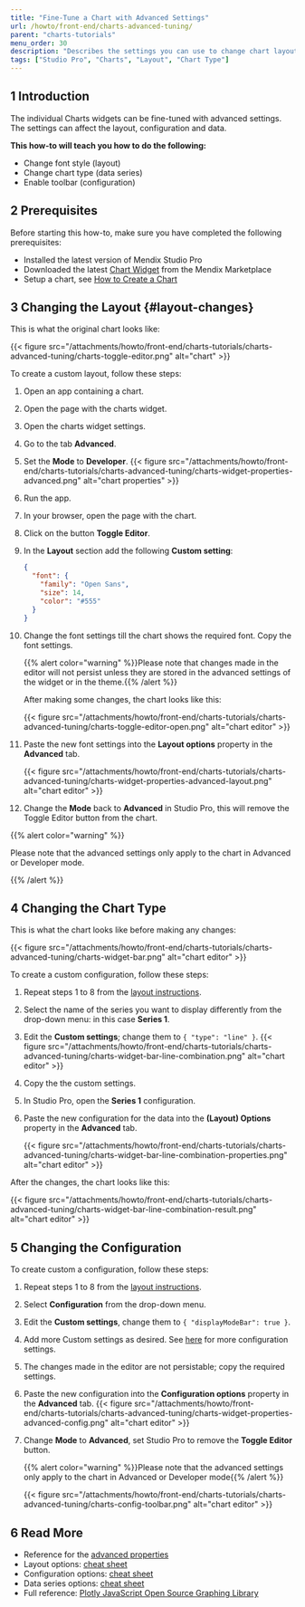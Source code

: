 ```yaml
---
title: "Fine-Tune a Chart with Advanced Settings"
url: /howto/front-end/charts-advanced-tuning/
parent: "charts-tutorials"
menu_order: 30
description: "Describes the settings you can use to change chart layouts and types"
tags: ["Studio Pro", "Charts", "Layout", "Chart Type"]
---
```


## 1 Introduction

The individual Charts widgets can be fine-tuned with advanced settings. The settings can affect the layout, configuration and data.

**This how-to will teach you how to do the following:**  

* Change font style (layout)
* Change chart type (data series)
* Enable toolbar (configuration)

## 2 Prerequisites

Before starting this how-to, make sure you have completed the following prerequisites:

* Installed the latest version of Mendix Studio Pro
* Downloaded the latest [Chart Widget](/appstore/widgets/charts/) from the Mendix Marketplace
* Setup a chart, see [How to Create a Chart](/howto/front-end/charts-basic-create/)

## 3 Changing the Layout {#layout-changes}

This is what the original chart looks like:

{{< figure src="/attachments/howto/front-end/charts-tutorials/charts-advanced-tuning/charts-toggle-editor.png" alt="chart" >}}

To create a custom layout, follow these steps:

1. Open an app containing a chart.
2. Open the page with the charts widget.
3. Open the charts widget settings.
4. Go to the tab **Advanced**.
5. Set the **Mode** to **Developer**.
    {{< figure src="/attachments/howto/front-end/charts-tutorials/charts-advanced-tuning/charts-widget-properties-advanced.png" alt="chart properties" >}}
6. Run the app.
7. In your browser, open the page with the chart.
8. Click on the button **Toggle Editor**.
9. In the **Layout** section add the following **Custom setting**:

    ```json
    {
      "font": {
        "family": "Open Sans",
        "size": 14,
        "color": "#555"
      }
    }
    ```
10. Change the font settings till the chart shows the required font. Copy the font settings.

    {{% alert color="warning" %}}Please note that changes made in the editor will not persist unless they are stored in the advanced settings of the widget or in the theme.{{% /alert %}}

    After making some changes, the chart looks like this:

    {{< figure src="/attachments/howto/front-end/charts-tutorials/charts-advanced-tuning/charts-toggle-editor-open.png" alt="chart editor" >}}

11. Paste the new font settings into the **Layout options** property in the **Advanced** tab.

    {{< figure src="/attachments/howto/front-end/charts-tutorials/charts-advanced-tuning/charts-widget-properties-advanced-layout.png" alt="chart editor" >}}

12. Change the **Mode** back to **Advanced** in Studio Pro, this will remove the Toggle Editor button from the chart.  

{{% alert color="warning" %}}

Please note that the advanced settings only apply to the chart in Advanced or Developer mode.

{{% /alert %}}

## 4 Changing the Chart Type

This is what the chart looks like before making any changes:

{{< figure src="/attachments/howto/front-end/charts-tutorials/charts-advanced-tuning/charts-widget-bar.png" alt="chart editor" >}}

To create a custom configuration, follow these steps:

1. Repeat steps 1 to 8 from the [layout instructions](#layout-changes).
2. Select the name of the series you want to display differently from the drop-down menu: in this case **Series 1**.
3. Edit the **Custom settings**; change them to `{ "type": "line" }`.
    {{< figure src="/attachments/howto/front-end/charts-tutorials/charts-advanced-tuning/charts-widget-bar-line-combination.png" alt="chart editor" >}}
4. Copy the the custom settings.
5. In Studio Pro, open the **Series 1** configuration.
6. Paste the new configuration for the data into the **(Layout) Options** property in the **Advanced** tab.

    {{< figure src="/attachments/howto/front-end/charts-tutorials/charts-advanced-tuning/charts-widget-bar-line-combination-properties.png" alt="chart editor" >}}

After the changes, the chart looks like this:

{{< figure src="/attachments/howto/front-end/charts-tutorials/charts-advanced-tuning/charts-widget-bar-line-combination-result.png" alt="chart editor" >}}

## 5 Changing the Configuration 

To create custom a configuration, follow these steps:

1. Repeat steps 1 to 8 from the [layout instructions](#layout-changes).
2. Select **Configuration** from the drop-down menu.
3. Edit the **Custom settings**, change them to `{ "displayModeBar": true }`.
4. Add more Custom settings as desired. See [here](https://plot.ly/javascript/configuration-options/) for more configuration settings.
5. The changes made in the editor are not persistable; copy the required settings.
6. Paste the new configuration into the **Configuration options** property in the **Advanced** tab.
    {{< figure src="/attachments/howto/front-end/charts-tutorials/charts-advanced-tuning/charts-widget-properties-advanced-config.png" alt="chart editor" >}}
7. Change **Mode** to **Advanced**, set Studio Pro to remove the **Toggle Editor** button.

    {{% alert color="warning" %}}Please note that the advanced settings only apply to the chart in Advanced or Developer mode{{% /alert %}}

    {{< figure src="/attachments/howto/front-end/charts-tutorials/charts-advanced-tuning/charts-config-toolbar.png" alt="chart editor" >}}

## 6 Read More

* Reference for the [advanced properties](/refguide/charts-configuration/#advanced)
* Layout options: [cheat sheet](/refguide/charts-advanced-cheat-sheet/#layout-all)  
* Configuration options: [cheat sheet](/refguide/charts-advanced-cheat-sheet/#config-options)  
* Data series options: [cheat sheet](/refguide/charts-advanced-cheat-sheet/#data-series)  
* Full reference: [Plotly JavaScript Open Source Graphing Library](https://plot.ly/javascript/)
